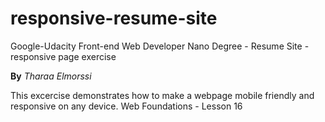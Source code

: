 # responsive-resume-site
Google-Udacity Front-end Web Developer Nano Degree - Resume Site - responsive page exercise

**By** _Tharaa Elmorssi_

This excercise demonstrates how to make a webpage mobile friendly and responsive on any device.
Web Foundations - Lesson 16
